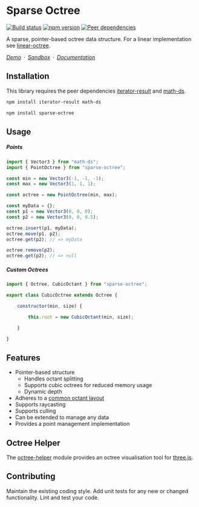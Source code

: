 # Sparse Octree

[![Build status](https://travis-ci.org/vanruesc/sparse-octree.svg?branch=master)](https://travis-ci.org/vanruesc/sparse-octree)
[![npm version](https://badgen.net/npm/v/sparse-octree?color=green)](https://www.npmjs.com/package/sparse-octree)
[![Peer dependencies](https://david-dm.org/vanruesc/sparse-octree/peer-status.svg)](https://david-dm.org/vanruesc/sparse-octree?type=peer)

A sparse, pointer-based octree data structure. For a linear implementation see [linear-octree](https://github.com/vanruesc/linear-octree).

*[Demo](https://vanruesc.github.io/sparse-octree/public/demo)&ensp;&middot;&ensp;[Sandbox](https://codesandbox.io/s/sparse-octree-3yn8o)&ensp;&middot;&ensp;[Documentation](https://vanruesc.github.io/sparse-octree/public/docs)*


## Installation

This library requires the peer dependencies [iterator-result](https://github.com/vanruesc/iterator-result) and [math-ds](https://github.com/vanruesc/math-ds).

```sh
npm install iterator-result math-ds
``` 

```sh
npm install sparse-octree
``` 


## Usage

##### Points

```js
import { Vector3 } from "math-ds";
import { PointOctree } from "sparse-octree";

const min = new Vector3(-1, -1, -1);
const max = new Vector3(1, 1, 1);

const octree = new PointOctree(min, max);

const myData = {};
const p1 = new Vector3(0, 0, 0);
const p2 = new Vector3(0, 0, 0.5);

octree.insert(p1, myData);
octree.move(p1, p2);
octree.get(p2); // => myData

octree.remove(p2);
octree.get(p2); // => null
```

##### Custom Octrees

```js
import { Octree, CubicOctant } from "sparse-octree";

export class CubicOctree extends Octree {

	constructor(min, size) {

		this.root = new CubicOctant(min, size);

	}

}
```


## Features

- Pointer-based structure
  - Handles octant splitting
  - Supports cubic octrees for reduced memory usage
  - Dynamic depth
- Adheres to a [common octant layout](https://vanruesc.github.io/sparse-octree/public/docs/variable/index.html#static-variable-layout)
- Supports raycasting
- Supports culling
- Can be extended to manage any data
- Provides a point management implementation


## Octree Helper

The [octree-helper](https://github.com/vanruesc/octree-helper) module provides an octree visualisation tool for [three.js](https://threejs.org/).


## Contributing

Maintain the existing coding style. Add unit tests for any new or changed functionality. Lint and test your code.
